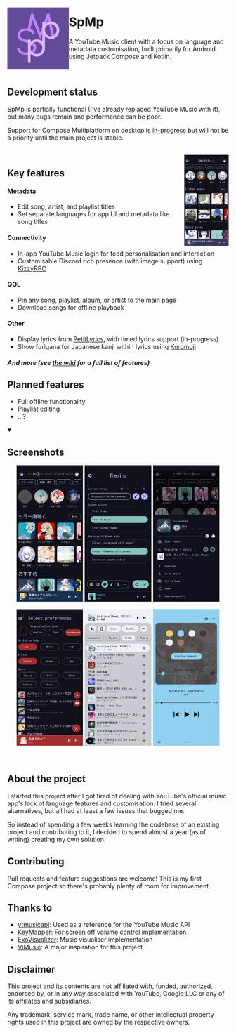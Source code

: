 ###
<img align="left" width="140" src="androidApp/src/main/ic_launcher-playstore.png">

# SpMp
A YouTube Music client with a focus on language and metadata customisation, built primarily for Android using Jetpack Compose and Kotlin.

<br>

## Development status
SpMp is partially functional (I've already replaced YouTube Music with it), but many bugs remain and performance can be poor.

Support for Compose Multiplatform on desktop is [in-progress](https://github.com/toasterofbread/spmp-server) but will not be a priority until the main project is stable.

<br>

<img align="right" width="20%" src="readme/screenshot_2.png">

## Key features

#### Metadata
- Edit song, artist, and playlist titles
- Set separate languages for app UI and metadata like song titles

#### Connectivity
- In-app YouTube Music login for feed personalisation and interaction
- Customisable Discord rich presence (with image support) using [KizzyRPC](https://github.com/dead8309/KizzyRPC)

#### QOL
- Pin any song, playlist, album, or artist to the main page
- Download songs for offline playback

#### Other
- Display lyrics from [PetitLyrics](https://petitlyrics.com/), with timed lyrics support (in-progress)
- Show furigana for Japanese kanji within lyrics using [Kuromoji](https://github.com/atilika/kuromoji)

##### And more (see [the wiki](https://github.com/toasterofbread/spmp/wiki) for a full list of features)

## Planned features
- Full offline functionality
- Playlist editing
- ...?

<details open>
    <summary><h2>Screenshots</h2></summary>
    <p align="center">
        <img src="readme/screenshot_11.png" style="max-height:70vh;object-fit:contain;" width="30%">
        <img src="readme/screenshot_8.png" style="max-height:70vh;object-fit:contain;" width="30%">
        <img src="readme/screenshot_5.png" style="max-height:70vh;object-fit:contain;" width="30%">
    </p>
        <p align="center">
        <img src="readme/screenshot_14.png" style="max-height:70vh;object-fit:contain;" width="30%">
        <img src="readme/screenshot_10.png" style="max-height:70vh;object-fit:contain;" width="30%">
        <img src="readme/screenshot_9.png" style="max-height:70vh;object-fit:contain;" width="30%">
    </p>
</details>

<br>

## About the project
I started this project after I got tired of dealing with YouTube's official music app's lack of language features and customisation. I tried several alternatives, but all had at least a few issues that bugged me.

So instead of spending a few weeks learning the codebase of an existing project and contributing to it, I decided to spend almost a year (as of writing) creating my own solution.

## Contributing
Pull requests and feature suggestions are welcome! This is my first Compose project so there's probably plenty of room for improvement.

## Thanks to
- [ytmusicapi](https://github.com/sigma67/ytmusicapi/): Used as a reference for the YouTube Music API
- [KeyMapper](https://github.com/keymapperorg/KeyMapper): For screen off volume control implementation
- [ExoVisualizer](https://github.com/dzolnai/ExoVisualizer): Music visualiser implementation
- [ViMusic](https://github.com/vfsfitvnm/ViMusic): A major inspiration for this project

## Disclaimer
This project and its contents are not affiliated with, funded, authorized, endorsed by, or in any way associated with YouTube, Google LLC or any of its affiliates and subsidiaries.

Any trademark, service mark, trade name, or other intellectual property rights used in this project are owned by the respective owners.
